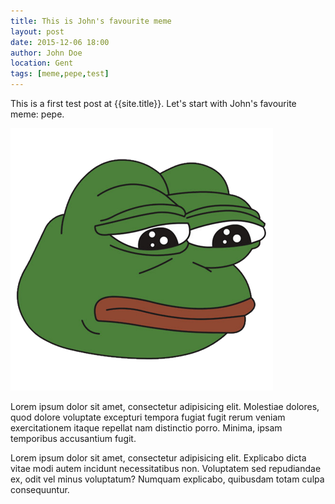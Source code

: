 ```yaml
---
title: This is John's favourite meme
layout: post
date: 2015-12-06 18:00
author: John Doe
location: Gent
tags: [meme,pepe,test]
---
```

This is a first test post at {{site.title}}. Let's start with John's favourite meme: pepe.

![get memed guise](pepe.png)

Lorem ipsum dolor sit amet, consectetur adipisicing elit. Molestiae dolores, quod dolore voluptate excepturi tempora fugiat fugit rerum veniam exercitationem itaque repellat nam distinctio porro. Minima, ipsam temporibus accusantium fugit.

Lorem ipsum dolor sit amet, consectetur adipisicing elit. Explicabo dicta vitae modi autem incidunt necessitatibus non. Voluptatem sed repudiandae ex, odit vel minus voluptatum? Numquam explicabo, quibusdam totam culpa consequuntur.
